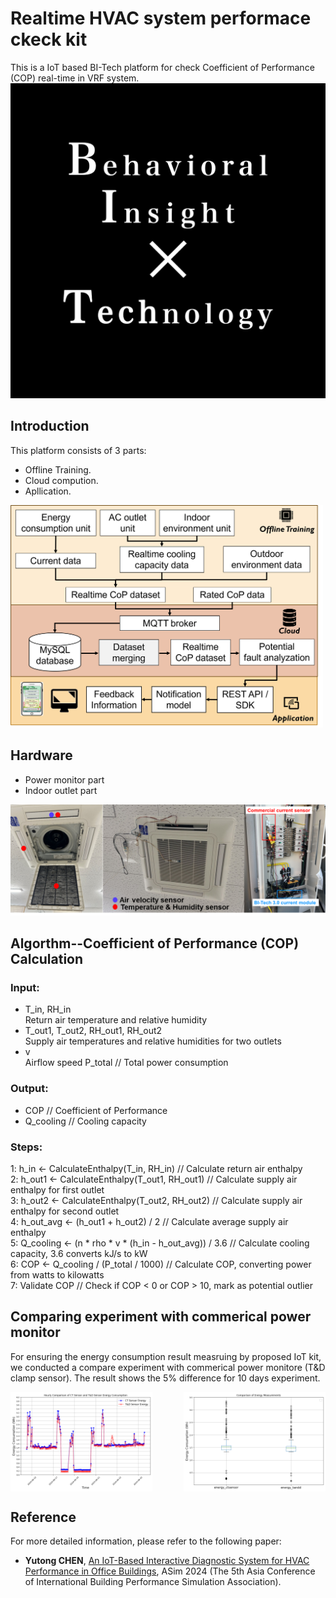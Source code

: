# Realtime HVAC system performace ckeck kit
This is a IoT based BI-Tech platform for check Coefficient of Performance (COP) real-time in VRF system. 
<img alt="" src="Image\BI-Tech.gif" style="margin: 0 auto;" />
## Introduction
This platform consists of 3 parts: 
- Offline Training.
- Cloud compution.
- Apllication.


<img src="Image/flowchart.png" alt="flowchart" width="500" style="margin: 0 auto;" />


## Hardware
- Power monitor part
- Indoor outlet part
<img src="Image/Check_kit.png" alt="flowchart" width="700"/>

## Algorthm--Coefficient of Performance (COP) Calculation

### Input: 
- T_in, RH_in \
 Return air temperature and relative humidity
- T_out1, T_out2, RH_out1, RH_out2 \
 Supply air temperatures and relative humidities for two outlets
- v \
Airflow speed
P_total // Total power consumption

### Output: 
- COP // Coefficient of Performance
-   Q_cooling // Cooling capacity

### Steps:
1: h_in ← CalculateEnthalpy(T_in, RH_in) // Calculate return air enthalpy\
2: h_out1 ← CalculateEnthalpy(T_out1, RH_out1) // Calculate supply air enthalpy for first outlet\
3: h_out2 ← CalculateEnthalpy(T_out2, RH_out2) // Calculate supply air enthalpy for second outlet\
4: h_out_avg ← (h_out1 + h_out2) / 2 // Calculate average supply air enthalpy\
5: Q_cooling ← (n * rho * v * (h_in - h_out_avg)) / 3.6 // Calculate cooling capacity, 3.6 converts kJ/s to kW\
6: COP ← Q_cooling / (P_total / 1000) // Calculate COP, converting power from watts to kilowatts\
7: Validate COP // Check if COP < 0 or COP > 10, mark as potential outlier

## Comparing experiment with commerical power monitor
For ensuring the energy consumption result measruing by proposed IoT kit, we conducted a compare experiment with commerical power monitore (T&D clamp sensor). The result shows the 5% difference for 10 days experiment.
<div style="display: flex; justify-content: space-between;">
    <img src="Image/Electricity_1.png" alt="flowchart1" width="45%">
    <img src="Image/Electricity_2.png" alt="flowchart2" width="45%">
</div>

## Reference
For more detailed information, please refer to the following paper:
- __Yutong CHEN__,
[An IoT-Based Interactive Diagnostic System for HVAC Performance in Office Buildings](https://publications.ibpsa.org/asim-conference-proceedings/), ASim 2024 (The 5th Asia Conference of International Building
Performance Simulation Association).
